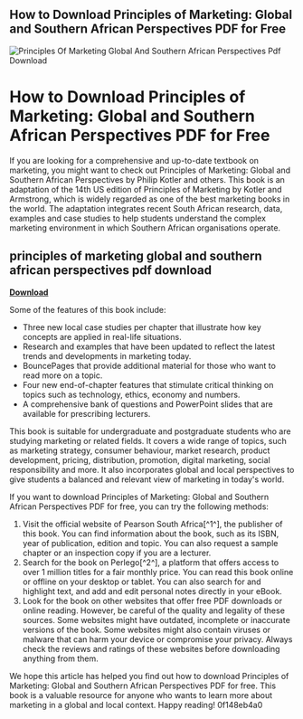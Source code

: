 ## How to Download Principles of Marketing: Global and Southern African Perspectives PDF for Free

 
![Principles Of Marketing Global And Southern African Perspectives Pdf Download](https://encrypted-tbn3.gstatic.com/images?q=tbn:ANd9GcTQGqqscI8fW3OFEh3hZAps8vTyI9A8W3H1REH2zr8LTTBmbYuCcKaMlSuu)

 
# How to Download Principles of Marketing: Global and Southern African Perspectives PDF for Free
  
If you are looking for a comprehensive and up-to-date textbook on marketing, you might want to check out Principles of Marketing: Global and Southern African Perspectives by Philip Kotler and others. This book is an adaptation of the 14th US edition of Principles of Marketing by Kotler and Armstrong, which is widely regarded as one of the best marketing books in the world. The adaptation integrates recent South African research, data, examples and case studies to help students understand the complex marketing environment in which Southern African organisations operate.
 
## principles of marketing global and southern african perspectives pdf download


[**Download**](https://www.google.com/url?q=https%3A%2F%2Ffancli.com%2F2tKASs&sa=D&sntz=1&usg=AOvVaw2H1JjoeO9aJwqTCp0ZF4Is)

  
Some of the features of this book include:
 
- Three new local case studies per chapter that illustrate how key concepts are applied in real-life situations.
- Research and examples that have been updated to reflect the latest trends and developments in marketing today.
- BouncePages that provide additional material for those who want to read more on a topic.
- Four new end-of-chapter features that stimulate critical thinking on topics such as technology, ethics, economy and numbers.
- A comprehensive bank of questions and PowerPoint slides that are available for prescribing lecturers.

This book is suitable for undergraduate and postgraduate students who are studying marketing or related fields. It covers a wide range of topics, such as marketing strategy, consumer behaviour, market research, product development, pricing, distribution, promotion, digital marketing, social responsibility and more. It also incorporates global and local perspectives to give students a balanced and relevant view of marketing in today's world.
  
If you want to download Principles of Marketing: Global and Southern African Perspectives PDF for free, you can try the following methods:

1. Visit the official website of Pearson South Africa[^1^], the publisher of this book. You can find information about the book, such as its ISBN, year of publication, edition and topic. You can also request a sample chapter or an inspection copy if you are a lecturer.
2. Search for the book on Perlego[^2^], a platform that offers access to over 1 million titles for a fair monthly price. You can read this book online or offline on your desktop or tablet. You can also search for and highlight text, and add and edit personal notes directly in your eBook.
3. Look for the book on other websites that offer free PDF downloads or online reading. However, be careful of the quality and legality of these sources. Some websites might have outdated, incomplete or inaccurate versions of the book. Some websites might also contain viruses or malware that can harm your device or compromise your privacy. Always check the reviews and ratings of these websites before downloading anything from them.

We hope this article has helped you find out how to download Principles of Marketing: Global and Southern African Perspectives PDF for free. This book is a valuable resource for anyone who wants to learn more about marketing in a global and local context. Happy reading!
 0f148eb4a0
